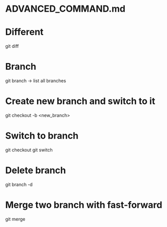 # ADVANCED_COMMAND.md

# Different

git diff

# Branch

git branch -> list all branches

# Create new branch and switch to it

git checkout -b <new_branch>

# Switch to branch

git checkout <branch>
git switch <branch>

# Delete branch

git branch -d <branch>

# Merge two branch with fast-forward

git merge <branch>
